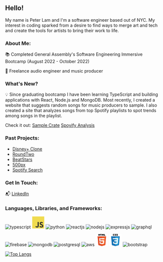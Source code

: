 ## Hello! 

My name is Peter Lam and I'm a software engineer based out of NYC. My interest in coding sparked from a desire to find ways to merge art and tech and create the tools for artists to bring their work to life. 

### About Me:
📚 Completed General Assembly's Software Engineering Immersive Bootcamp (August 2022 - October 2022)

🎹 Freelance audio engineer and music producer

### What's New?
💡 Since graduating bootcamp I have been learning TypeScript and building applications with React, Node.js and MongoDB. Most recently, I created a website that suggests random songs for music producers to sample. I also created a site that analyzes songs from top Spotify playlists to spot trends among songs in the playlist.

Check it out:
[Sample Crate](https://github.com/plam1216/sample-crate)
[Spoyify Analysis](https://github.com/plam1216/spotify-analysis)

### Past Projects:
- [Disney+ Clone](https://github.com/plam1216/disney-clone)
- [RoundTwo](https://github.com/plam1216/roundtwo)
- [BeatStars](https://github.com/plam1216/beatstore)
- [500px](https://github.com/plam1216/500px)
- [Spotify Search](https://github.com/plam1216/Spotify_Search)

### Get In Touch:
📬 [LinkedIn](https://www.linkedin.com/in/plam1216/)

### Languages, Libraries, and Frameworks:
<p>
  <img src="https://cdn.jsdelivr.net/gh/devicons/devicon/icons/typescript/typescript-original.svg" alt="typescript" width="40" height="40"/>

  <img src="https://raw.githubusercontent.com/devicons/devicon/master/icons/javascript/javascript-original.svg" alt="javascript" width="40" height="40"/> 
  
  <img src="https://cdn.jsdelivr.net/gh/devicons/devicon/icons/python/python-original.svg" alt="python" width="40" height="40"/>
  
  <img src="https://cdn.jsdelivr.net/gh/devicons/devicon/icons/react/react-original-wordmark.svg" alt="reactjs" width="40" height="40"/>
  
  <img src="https://cdn.jsdelivr.net/gh/devicons/devicon/icons/nodejs/nodejs-original.svg" alt="nodejs" width="40" height="40"/>

  <img src="https://cdn.jsdelivr.net/gh/devicons/devicon/icons/express/express-original.svg" alt="expressjs" width="40" height="40"/>
  
  <img src="https://cdn.jsdelivr.net/gh/devicons/devicon/icons/graphql/graphql-plain.svg" alt="graphql" width="40" height="40"/>
</p>

<p>
  <img src="https://cdn.jsdelivr.net/gh/devicons/devicon/icons/firebase/firebase-plain-wordmark.svg" alt="firebase" width="40" height="40/>

  <img src="https://cdn.jsdelivr.net/gh/devicons/devicon/icons/django/django-plain.svg" alt="django" width="40" height="40"/>
  
  <img src="https://cdn.jsdelivr.net/gh/devicons/devicon/icons/mongodb/mongodb-plain-wordmark.svg" alt="mongodb" width="40" height="40"/>

  <img src="https://cdn.jsdelivr.net/gh/devicons/devicon/icons/postgresql/postgresql-original.svg" alt="postgresql" width="40" height="40"/>
    
  <img src="https://cdn.jsdelivr.net/gh/devicons/devicon/icons/amazonwebservices/amazonwebservices-original-wordmark.svg" alt="aws" width="40" height="40"/>
  
  <img src="https://raw.githubusercontent.com/devicons/devicon/master/icons/html5/html5-original-wordmark.svg" alt="html5" width="40" height="40"/> 
                                                                                                                                             <img src="https://raw.githubusercontent.com/devicons/devicon/master/icons/css3/css3-original-wordmark.svg" alt="css3" width="40" height="40"/> 
                                                                                                                                             <img src="https://cdn.jsdelivr.net/gh/devicons/devicon/icons/bootstrap/bootstrap-original.svg" alt="bootstrap" width="40" height="40"/>
</p>
                                                                                                                                          
[![Top Langs](https://github-readme-stats.vercel.app/api/top-langs/?username=plam1216&layout=compact)](https://github.com/plam1216/github-readme-stats)

